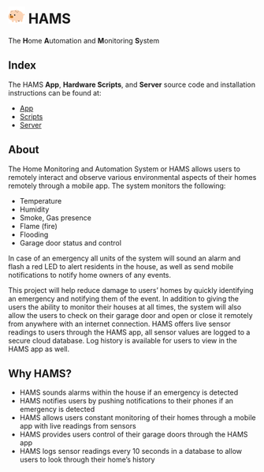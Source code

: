 # <a href="https://github.com/MajeedMirza/HAMS"><img border="0" alt="The Home Monitoring and Automation System" src="Resources/icon.png" width="34" height="34" /></a> HAMS 
The **H**ome **A**utomation and **M**onitoring **S**ystem

## Index
The HAMS **App**, **Hardware Scripts**, and **Server** source code and installation instructions can be found at:
- [App](App)  
- [Scripts](HWScripts)  
- [Server](Server)  

## About
The Home Monitoring and Automation System or HAMS allows users to remotely interact and observe various environmental aspects of their homes remotely through a mobile app. The system monitors the following:
- Temperature
- Humidity
- Smoke, Gas presence
- Flame (fire)
- Flooding
- Garage door status and control

In case of an emergency all units of the system will sound an alarm and flash a red LED to alert residents in the house, as well as send mobile notifications to notify home owners of any events.

This project will help reduce damage to users’ homes by quickly identifying an emergency and notifying them of the event. In addition to giving the users the ability to monitor their houses at all times, the system will also allow the users to check on their garage door and open or close it remotely from anywhere with an internet connection. HAMS offers live sensor readings to users through the HAMS app, all sensor values are logged to a secure cloud database. Log history is available for users to view in the HAMS app as well.

## Why HAMS?
- HAMS sounds alarms within the house if an emergency is detected
- HAMS notifies users by pushing notifications to their phones if an emergency is detected 
- HAMS allows users constant monitoring of their homes through a mobile app with live readings from sensors
- HAMS provides users control of their garage doors through the HAMS app
- HAMS logs sensor readings every 10 seconds in a database to allow users to look through their home’s history
